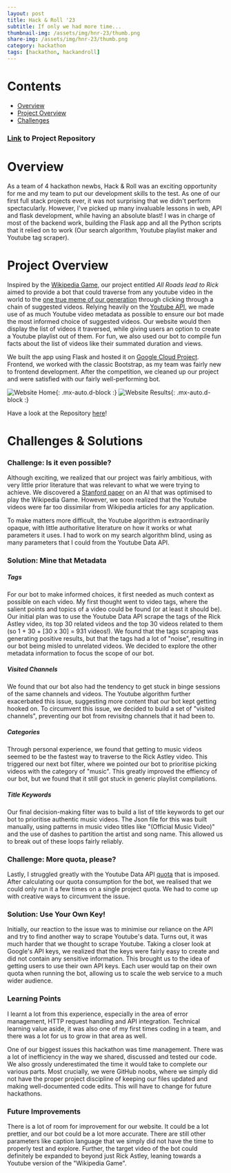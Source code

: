 ```yaml
---
layout: post
title: Hack & Roll '23
subtitle: If only we had more time...
thumbnail-img: /assets/img/hnr-23/thumb.png
share-img: /assets/img/hnr-23/thumb.png
category: hackathon
tags: [hackathon, hackandroll]
---
```


# Contents
- [Overview](#overview)
- [Project Overview](#project-overview)
- [Challenges](#challenges)

### [Link](https://github.com/rizzberry-pi/All-Roads-Lead-to-Rick) to Project Repository ###

# Overview

As a team of 4 hackathon newbs, Hack & Roll was an exciting opportunity for me and my team to put our development skills to the test. As one of our first full stack projects ever, it was not surprising that we didn't perform spectacularly. However, I've picked up many invaluable lessons in web, API and flask development, while having an absolute blast! I was in charge of most of the backend work, building the Flask app and all the Python scripts that it relied on to work (Our search algorithm, Youtube playlist maker and Youtube tag scraper).

# Project Overview

Inspired by the [Wikipedia Game](https://en.wikipedia.org/wiki/Wikipedia:Wiki_Game), our project entitled _All Roads lead to Rick_ aimed to provide a bot that could traverse from any youtube video in the world to the [one true meme of our generation](https://www.youtube.com/watch?v=dQw4w9WgXcQ&ab_channel=RickAstley) through clicking through a chain of suggested videos. Relying heavily on the [Youtube API](https://developers.google.com/youtube/v3), we made use of as much Youtube video metadata as possible to ensure our bot made the most informed choice of suggested videos. Our website would then display the list of videos it traversed, while giving users an option to create a Youtube playlist out of them. For fun, we also used our bot to compile fun facts about the list of videos like their summated duration and views.

We built the app using Flask and hosted it on [Google Cloud Project](https://cloud.google.com/). Frontend, we worked with the classic Bootstrap, as my team was fairly new to frontend development. After the competition, we cleaned up our project and were satisfied with our fairly well-performing bot. 

![Website Home](/assets/img/hnr-23/home.jpg){: .mx-auto.d-block :}
![Website Results](/assets/img/hnr-23/results.jpg){: .mx-auto.d-block :}

Have a look at the Repository [here](https://github.com/rizzberry-pi/All-Roads-Lead-to-Rick)!

# Challenges & Solutions

### Challenge: Is it even possible? ###

Although exciting, we realized that our project was fairly ambitious, with very little prior literature that was relevant to what we were trying to achieve. We discovered a [Stanford paper](https://cs229.stanford.edu/proj2015/309_report.pdf) on an AI that was optimised to play the Wikipedia Game. However, we soon realized that the Youtube videos were far too dissimilar from Wikipedia articles for any application.

To make matters more difficult, the Youtube algorithm is extraordinarily opaque, with little authoritative literature on how it works or what parameters it uses. I had to work on my search algorithm blind, using as many parameters that I could from the Youtube Data API.

### Solution: Mine that Metadata ###

##### Tags #####

For our bot to make informed choices, it first needed as much context as possible on each video. My first thought went to video tags, where the salient points and topics of a video could be found (or at least it should be). Our initial plan was to use the Youtube Data API scrape the tags of the Rick Astley video, its top 30 related videos and the top 30 videos related to them (so 1 + 30 + [30 x 30] = 931 videos!). We found that the tags scraping was generating positive results, but that the tags had a lot of "noise", resulting in our bot being misled to unrelated videos. We decided to explore the other metadata information to focus the scope of our bot.

##### Visited Channels #####

We found that our bot also had the tendency to get stuck in binge sessions of the same channels and videos. The Youtube algorithm further exacerbated this issue, suggesting more content that our bot kept getting hooked on. To circumvent this issue, we decided to build a set of "visited channels", preventing our bot from revisitng channels that it had been to.

##### Categories #####

Through personal experience, we found that getting to music videos seemed to be the fastest way to traverse to the Rick Astley video. This triggered our next bot filter, where we pointed our bot to prioritise picking videos with the category of "music". This greatly improved the effiency of our bot, but we found that it still got stuck in generic playlist compilations.

##### Title Keywords #####

Our final decision-making filter was to build a list of title keywords to get our bot to prioritise authentic music videos. The Json file for this was built manually, using patterns in music video titles like "(Official Music Video)" and the use of dashes to partition the artist and song name. This allowed us to break out of these loops fairly reliably.

### Challenge: More quota, please? ###

Lastly, I struggled greatly with the Youtube Data API [quota](https://developers.google.com/youtube/v3/determine_quota_cost) that is imposed. After calculating our quota consumption for the bot, we realised that we could only run it a few times on a single project quota. We had to come up with creative ways to circumvent the issue.

### Solution: Use Your Own Key! ###

Initially, our reaction to the issue was to minimise our reliance on the API and try to find another way to scrape Youtube's data. Turns out, it was much harder that we thought to scrape Youtube. Taking a closer look at Google's API keys, we realized that the keys were fairly easy to create and did not contain any sensitive information. This brought us to the idea of getting users to use their own API keys. Each user would tap on their own quota when running the bot, allowing us to scale the web service to a much wider audience.

### Learning Points ###

I learnt a lot from this experience, especially in the area of error management, HTTP request handling and API integration. Technical learning value aside, it was also one of my first times coding in a team, and there was a lot for us to grow in that area as well.

One of our biggest issues this hackathon was time management. There was a lot of inefficiency in the way we shared, discussed and tested our code. We also grossly underestimated the time it would take to complete our various parts. Most crucially, we were GitHub noobs, where we simply did not have the proper project discipline of keeping our files updated and making well-documented code edits. This will have to change for future hackathons.

### Future Improvements ###

There is a lot of room for improvement for our website. It could be a lot prettier, and our bot could be a lot more accurate. There are still other parameters like caption language that we simply did not have the time to properly test and explore. Further, the target video of the bot could definitely be expanded to beyond just Rick Astley, leaning towards a Youtube version of the "Wikipedia Game".


